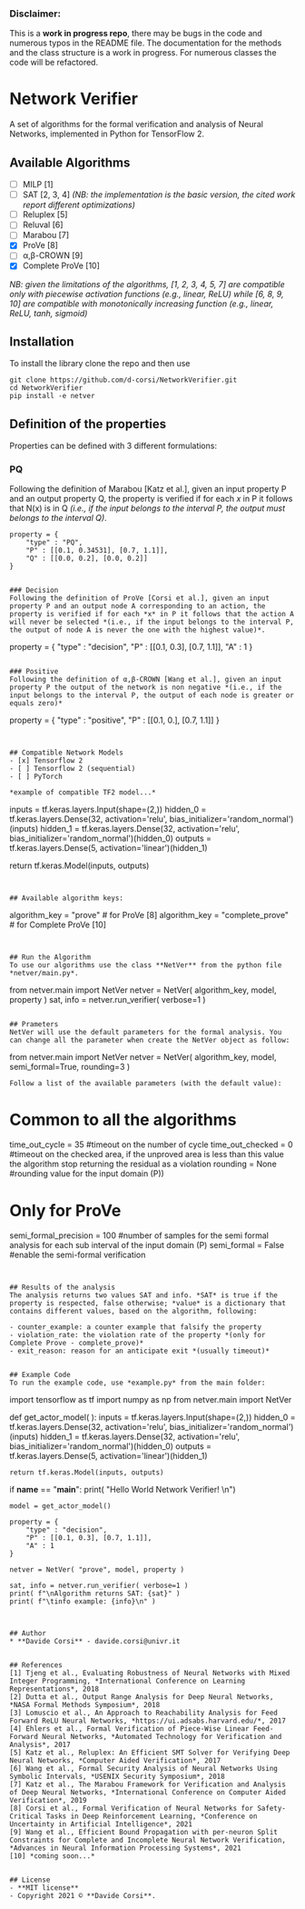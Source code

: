 ### Disclaimer:
This is a **work in progress repo**, there may be bugs in the code and numerous typos in the README file. The documentation for the methods and the class structure is a work in progress. For numerous classes the code will be refactored.

# Network Verifier
A set of algorithms for the formal verification and analysis of Neural Networks, implemented in Python for TensorFlow 2.

## Available Algorithms
- [ ] MILP [1]
- [ ] SAT [2, 3, 4] *(NB: the implementation is the basic version, the cited work report different optimizations)*
- [ ] Reluplex [5]
- [ ] Reluval [6]
- [ ] Marabou [7]
- [x] ProVe [8]
- [ ] α,β-CROWN [9]
- [x] Complete ProVe [10]

*NB: given the limitations of the algorithms, [1, 2, 3, 4, 5, 7] are compatible only with piecewise activation functions (e.g., linear, ReLU) while [6, 8, 9, 10] are compatible with monotonically increasing function (e.g., linear, ReLU, tanh, sigmoid)*

## Installation

To install the library clone the repo and then use 
```
git clone https://github.com/d-corsi/NetworkVerifier.git
cd NetworkVerifier
pip install -e netver
```

## Definition of the properties
Properties can be defined with 3 different formulations:

### PQ
Following the definition of Marabou [Katz et al.], given an input property P and an output property Q, the property is verified if for each *x* in P it follows that N(x) is in Q *(i.e., if the input belongs to the interval P, the output must belongs to the interval Q)*.
```
property = {
	"type" : "PQ",
	"P" : [[0.1, 0.34531], [0.7, 1.1]],
	"Q" : [[0.0, 0.2], [0.0, 0.2]]
}


### Decision
Following the definition of ProVe [Corsi et al.], given an input property P and an output node A corresponding to an action, the property is verified if for each *x* in P it follows that the action A will never be selected *(i.e., if the input belongs to the interval P, the output of node A is never the one with the highest value)*.
```
property = {
	"type" : "decision",
	"P" : [[0.1, 0.3], [0.7, 1.1]],
	"A" : 1
}
```

### Positive
Following the definition of α,β-CROWN [Wang et al.], given an input property P the output of the network is non negative *(i.e., if the input belongs to the interval P, the output of each node is greater or equals zero)*
```
property = {
	"type" : "positive",
	"P" : [[0.1, 0.], [0.7, 1.1]]
}
```


## Compatible Network Models
- [x] Tensorflow 2
- [ ] Tensorflow 2 (sequential) 
- [ ] PyTorch 

*example of compatible TF2 model...*
```
inputs = tf.keras.layers.Input(shape=(2,))
hidden_0 = tf.keras.layers.Dense(32, activation='relu', bias_initializer='random_normal')(inputs)
hidden_1 = tf.keras.layers.Dense(32, activation='relu', bias_initializer='random_normal')(hidden_0)
outputs = tf.keras.layers.Dense(5, activation='linear')(hidden_1)

return tf.keras.Model(inputs, outputs)
```


## Available algorithm keys:
```
algorithm_key = "prove" # for ProVe [8]
algorithm_key = "complete_prove" # for Complete ProVe [10]
```


## Run the Algorithm
To use our algorithms use the class **NetVer** from the python file *netver/main.py*. 
```
from netver.main import NetVer
netver = NetVer( algorithm_key, model, property )
sat, info = netver.run_verifier( verbose=1 )
```

## Prameters
NetVer will use the default parameters for the formal analysis. You can change all the parameter when create the NetVer object as follow: 
```
from netver.main import NetVer
netver = NetVer( algorithm_key, model, semi_formal=True, rounding=3 )
```
Follow a list of the available parameters (with the default value):
```
# Common to all the algorithms
time_out_cycle = 35 #timeout on the number of cycle
time_out_checked = 0 #timeout on the checked area, if the unproved area is less than this value the algorithm stop returning the residual as a violation
rounding = None #rounding value for the input domain (P))

# Only for ProVe
semi_formal_precision = 100 #number of samples for the semi formal analysis for each sub interval of the input domain (P)
semi_formal = False #enable the semi-formal verification
```


## Results of the analysis
The analysis returns two values SAT and info. *SAT* is true if the property is respected, false otherwise; *value* is a dictionary that contains different values, based on the algorithm, following:

- counter_example: a counter example that falsify the property 
- violation_rate: the violation rate of the property *(only for Complete Prove - complete_prove)*
- exit_reason: reason for an anticipate exit *(usually timeout)*


## Example Code
To run the example code, use *example.py* from the main folder:
```
import tensorflow as tf
import numpy as np
from netver.main import NetVer

def get_actor_model( ):
	inputs = tf.keras.layers.Input(shape=(2,))
	hidden_0 = tf.keras.layers.Dense(32, activation='relu', bias_initializer='random_normal')(inputs)
	hidden_1 = tf.keras.layers.Dense(32, activation='relu', bias_initializer='random_normal')(hidden_0)
	outputs = tf.keras.layers.Dense(5, activation='linear')(hidden_1)

	return tf.keras.Model(inputs, outputs)

if __name__ == "__main__":
	print( "Hello World Network Verifier! \n")

	model = get_actor_model()

	property = {
		"type" : "decision",
		"P" : [[0.1, 0.3], [0.7, 1.1]],
		"A" : 1
	}

	netver = NetVer( "prove", model, property )

	sat, info = netver.run_verifier( verbose=1 )
	print( f"\nAlgorithm returns SAT: {sat}" )
	print( f"\tinfo example: {info}\n" )
```


## Author
* **Davide Corsi** - davide.corsi@univr.it


## References
[1] Tjeng et al., Evaluating Robustness of Neural Networks with Mixed Integer Programming, *International Conference on Learning Representations*, 2018
[2] Dutta et al., Output Range Analysis for Deep Neural Networks, *NASA Formal Methods Symposium*, 2018
[3] Lomuscio et al., An Approach to Reachability Analysis for Feed Forward ReLU Neural Networks, *https://ui.adsabs.harvard.edu/*, 2017
[4] Ehlers et al., Formal Verification of Piece-Wise Linear Feed-Forward Neural Networks, *Automated Technology for Verification and Analysis*, 2017
[5] Katz et al., Reluplex: An Efficient SMT Solver for Verifying Deep Neural Networks, *Computer Aided Verification*, 2017
[6] Wang et al., Formal Security Analysis of Neural Networks Using Symbolic Intervals, *USENIX Security Symposium*, 2018
[7] Katz et al., The Marabou Framework for Verification and Analysis of Deep Neural Networks, *International Conference on Computer Aided Verification*, 2019
[8] Corsi et al., Formal Verification of Neural Networks for Safety-Critical Tasks in Deep Reinforcement Learning, *Conference on Uncertainty in Artificial Intelligence*, 2021
[9] Wang et al., Efficient Bound Propagation with per-neuron Split Constraints for Complete and Incomplete Neural Network Verification, *Advances in Neural Information Processing Systems*, 2021
[10] *coming soon...*


## License
- **MIT license**
- Copyright 2021 © **Davide Corsi**.